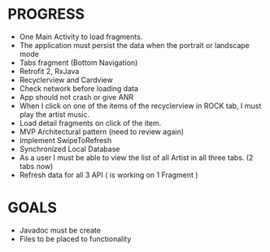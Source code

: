 # PROGRESS

- One Main Activity to load fragments.
- The application must persist the data when the portrait or landscape mode 
- Tabs fragment (Bottom Navigation)
- Retrofit 2, RxJava
- Recyclerview and Cardview
- Check network before loading data
- App should not crash or give ANR
- When I click on one of the items of the recyclerview in ROCK tab, I must play the artist music.
- Load detail fragments on click of the item.
- MVP Architectural pattern (need to review again)
- Implement SwipeToRefresh
- Synchronized Local Database
- As a user I must be able to view the list of all Artist in all three tabs. (2 tabs now)
- Refresh data for all 3 API ( is working on 1 Fragment )

# GOALS
- Javadoc must be create
- Files to be placed to functionality

